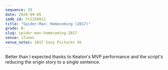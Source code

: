 ```yaml
---
sequence: 29
date: 2020-09-05
imdb_id: tt2250912
title: "Spider-Man: Homecoming (2017)"
grade: B-
slug: spider-man-homecoming-2017
venue: iTunes
venue_notes: 2017 Sony Pictures 4k
---
```


Better than I expected thanks to Keaton's MVP performance and the script's reducing the origin story to a single sentence.
